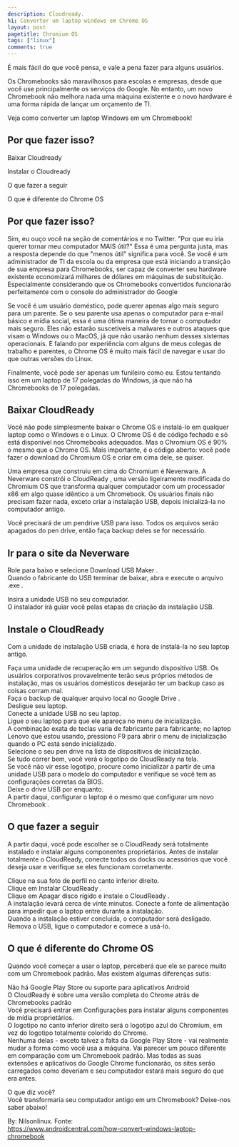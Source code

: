```yaml
---
description: Cloudready.
h1: Converter um laptop windows em Chrome OS
layout: post
pagetitle: Chromium OS
tags: ["linux"]
comments: true
---
```


É mais fácil do que você pensa, e vale a pena fazer para alguns usuários.  

Os Chromebooks são maravilhosos para escolas e empresas, desde que você use principalmente os serviços do Google. No entanto, um novo  Chromebook não melhora nada uma máquina existente e o novo hardware é uma forma rápida de lançar um orçamento de TI.  

Veja como converter um laptop Windows em um Chromebook!  






## Por que fazer isso?  

Baixar Cloudready  

Instalar o Cloudready  

O que fazer a seguir  

O que é diferente do Chrome OS  

## Por que fazer isso?  
Sim, eu ouço você na seção de comentários e no Twitter. "Por que eu iria querer tornar meu computador MAIS útil?" Essa é uma pergunta justa,   mas a resposta depende do que "menos útil" significa para você. Se você é um administrador de TI da escola ou da empresa que está iniciando  a transição de sua empresa para Chromebooks, ser capaz de converter seu hardware existente economizará milhares de dólares em máquinas de   substituição. Especialmente considerando que os Chromebooks convertidos funcionarão perfeitamente com o console do administrador do Google  

Se você é um usuário doméstico, pode querer apenas algo mais seguro para um parente. Se o seu parente usa apenas o computador para e-mail básico e mídia social, essa é uma ótima maneira de tornar o computador mais seguro. Eles não estarão suscetíveis a malwares e outros ataques que visam o Windows ou o MacOS, já que não usarão nenhum desses sistemas operacionais. E falando por experiência com alguns de meus colegas  de trabalho e parentes, o Chrome OS é muito mais fácil de navegar e usar do que outras versões do Linux.  

Finalmente, você pode ser apenas um funileiro como eu. Estou tentando isso em um laptop de 17 polegadas do Windows, já que não há  Chromebooks de 17 polegadas.

## Baixar CloudReady

Você não pode simplesmente baixar o Chrome OS e instalá-lo em qualquer laptop como o Windows e o Linux. O Chrome OS é de código fechado e só  está disponível nos Chromebooks adequados. Mas o Chromium OS é 90% o mesmo que o Chrome OS. Mais importante, é o código aberto: você pode   fazer o download do Chromium OS e criar em cima dele, se quiser.  

Uma empresa que construiu em cima do Chromium é Neverware. A Neverware constrói o CloudReady , uma versão ligeiramente modificada do   Chromium OS que transforma qualquer computador com um processador x86 em algo quase idêntico a um Chromebook. Os usuários finais não    precisam fazer nada, exceto criar a instalação USB, depois inicializá-la no computador antigo.   

Você precisará de um pendrive USB para isso. Todos os arquivos serão apagados do pen drive, então faça backup deles se for necessário.   
 
## Ir para o site da Neverware  
Role para baixo e selecione Download USB Maker .  
Quando o fabricante do USB terminar de baixar, abra e execute o arquivo .exe .  


Insira a unidade USB no seu computador.  
O instalador irá guiar você pelas etapas de criação da instalação USB.  

## Instale o CloudReady  

Com a unidade de instalação USB criada, é hora de instalá-la no seu laptop antigo.  

Faça uma unidade de recuperação em um segundo dispositivo USB. Os usuários corporativos provavelmente terão seus próprios métodos de  instalação, mas os usuários domésticos desejarão ter um backup caso as coisas corram mal.  
Faça o backup de qualquer arquivo local no Google Drive .  
Desligue seu laptop.  
Conecte a unidade USB no seu laptop.  
Ligue o seu laptop para que ele apareça no menu de inicialização.  
A combinação exata de teclas varia de fabricante para fabricante; no laptop Lenovo que estou usando, pressiono F9 para abrir o menu de   inicialização quando o PC está sendo inicializado.  
Selecione o seu pen drive na lista de dispositivos de inicialização.  
Se tudo correr bem, você verá o logotipo do CloudReady na tela.  
Se você não vir esse logotipo, procure como inicializar a partir de uma unidade USB para o modelo do computador e verifique se você tem as   configurações corretas da BIOS.  
Deixe o drive USB por enquanto.  
A partir daqui, configurar o laptop é o mesmo que configurar um novo Chromebook .  


## O que fazer a seguir  

A partir daqui, você pode escolher se o CloudReady será totalmente instalado e instalar alguns componentes proprietários. Antes de instalar  totalmente o CloudReady, conecte todos os docks ou acessórios que você deseja usar e verifique se eles funcionam corretamente.  

Clique na sua foto de perfil no canto inferior direito.  
Clique em Instalar CloudReady .  
Clique em Apagar disco rígido e instale o CloudReady .  
A instalação levará cerca de vinte minutos. Conecte a fonte de alimentação para impedir que o laptop entre durante a instalação.  
Quando a instalação estiver concluída, o computador será desligado. Remova o USB, ligue o computador e comece a usá-lo.  

## O que é diferente do Chrome OS  
Quando você começar a usar o laptop, perceberá que ele se parece muito com um Chromebook padrão. Mas existem algumas diferenças sutis:  

Não há Google Play Store ou suporte para aplicativos Android  
O CloudReady é sobre uma versão completa do Chrome atrás de Chromebooks padrão  
Você precisará entrar em Configurações para instalar alguns componentes de mídia proprietários.  
O logotipo no canto inferior direito será o logotipo azul do Chromium, em vez do logotipo totalmente colorido do Chrome.  
Nenhuma delas - exceto talvez a falta da Google Play Store - vai realmente mudar a forma como você usa a máquina. Vai parecer um pouco   diferente em comparação com um Chromebook padrão. Mas todas as suas extensões e aplicativos do Google Chrome funcionarão, os sites serão   carregados como deveriam e seu computador estará mais seguro do que era antes.  

O que diz você?  
Você transformaria seu computador antigo em um Chromebook? Deixe-nos saber abaixo!  

By: Nilsonlinux. Fonte:  
https://www.androidcentral.com/how-convert-windows-laptop-chromebook
